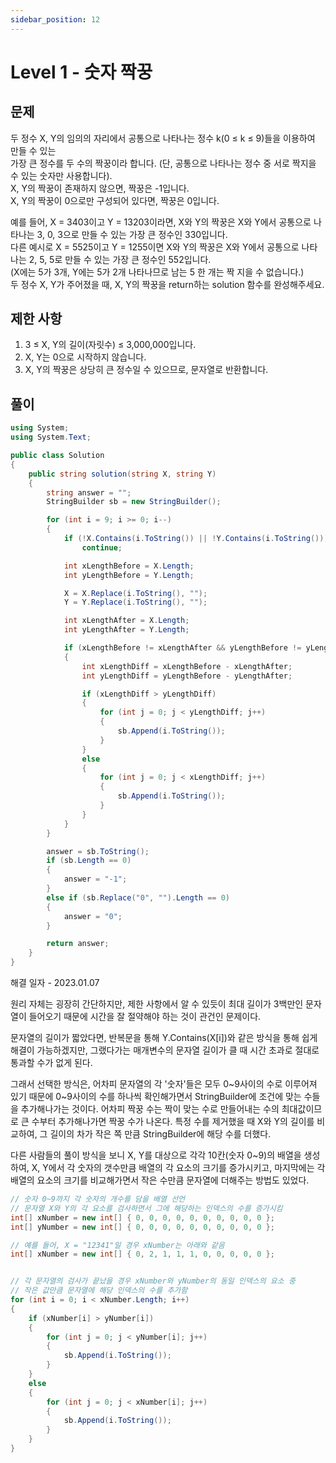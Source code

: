 ```yaml
---
sidebar_position: 12
---
```


# Level 1 - 숫자 짝꿍

## 문제

두 정수 X, Y의 임의의 자리에서 공통으로 나타나는 정수 k(0 ≤ k ≤ 9)들을 이용하여 만들 수 있는 <br/>
가장 큰 정수를 두 수의 짝꿍이라 합니다. (단, 공통으로 나타나는 정수 중 서로 짝지을 수 있는 숫자만 사용합니다). <br/>
X, Y의 짝꿍이 존재하지 않으면, 짝꿍은 -1입니다. <br/>
X, Y의 짝꿍이 0으로만 구성되어 있다면, 짝꿍은 0입니다.

예를 들어, X = 3403이고 Y = 13203이라면, X와 Y의 짝꿍은 X와 Y에서 공통으로 나타나는 3, 0, 3으로 만들 수 있는 가장 큰 정수인 330입니다. <br/>
다른 예시로 X = 5525이고 Y = 1255이면 X와 Y의 짝꿍은 X와 Y에서 공통으로 나타나는 2, 5, 5로 만들 수 있는 가장 큰 정수인 552입니다. <br/>
(X에는 5가 3개, Y에는 5가 2개 나타나므로 남는 5 한 개는 짝 지을 수 없습니다.)<br/>
두 정수 X, Y가 주어졌을 때, X, Y의 짝꿍을 return하는 solution 함수를 완성해주세요.<br/>

## 제한 사항

1. 3 ≤ X, Y의 길이(자릿수) ≤ 3,000,000입니다.
2. X, Y는 0으로 시작하지 않습니다.
3. X, Y의 짝꿍은 상당히 큰 정수일 수 있으므로, 문자열로 반환합니다.

## 풀이

```c#
using System;
using System.Text;

public class Solution 
{
    public string solution(string X, string Y)
    {
        string answer = "";
        StringBuilder sb = new StringBuilder();

        for (int i = 9; i >= 0; i--)
        {
            if (!X.Contains(i.ToString()) || !Y.Contains(i.ToString()))
                continue;

            int xLengthBefore = X.Length;
            int yLengthBefore = Y.Length;

            X = X.Replace(i.ToString(), "");
            Y = Y.Replace(i.ToString(), "");

            int xLengthAfter = X.Length;
            int yLengthAfter = Y.Length;

            if (xLengthBefore != xLengthAfter && yLengthBefore != yLengthAfter)
            {
                int xLengthDiff = xLengthBefore - xLengthAfter;
                int yLengthDiff = yLengthBefore - yLengthAfter;

                if (xLengthDiff > yLengthDiff)
                {
                    for (int j = 0; j < yLengthDiff; j++)
                    {
                        sb.Append(i.ToString());
                    }
                }
                else
                {
                    for (int j = 0; j < xLengthDiff; j++)
                    {
                        sb.Append(i.ToString());
                    }
                }
            }
        }

        answer = sb.ToString();
        if (sb.Length == 0)
        {
            answer = "-1";
        }
        else if (sb.Replace("0", "").Length == 0)
        {
            answer = "0";
        }

        return answer;
    }
}
```

해결 일자 - 2023.01.07

원리 자체는 굉장히 간단하지만, 제한 사항에서 알 수 있듯이 최대 길이가 3백만인 문자열이 들어오기 때문에
시간을 잘 절약해야 하는 것이 관건인 문제이다.

문자열의 길이가 짧았다면, 반복문을 통해 Y.Contains(X[i])와 같은 방식을 통해 쉽게 해결이 가능하겠지만,
그랬다가는 매개변수의 문자열 길이가 클 때 시간 초과로 절대로 통과할 수가 없게 된다.

그래서 선택한 방식은, 어차피 문자열의 각 '숫자'들은 모두 0~9사이의 수로 이루어져 있기 때문에
0~9사이의 수를 하나씩 확인해가면서 StringBuilder에 조건에 맞는 수들을 추가해나가는 것이다.
어차피 짝꿍 수는 짝이 맞는 수로 만들어내는 수의 최대값이므로 큰 수부터 추가해나가면 짝꿍 수가 나온다.
특정 수를 제거했을 때 X와 Y의 길이를 비교하여, 그 길이의 차가 작은 쪽 만큼 StringBuilder에 해당 수를 더했다.

다른 사람들의 풀이 방식을 보니 X, Y를 대상으로 각각 10칸(숫자 0~9)의 배열을 생성하여,
X, Y에서 각 숫자의 갯수만큼 배열의 각 요소의 크기를 증가시키고,
마지막에는 각 배열의 요소의 크기를 비교해가면서 작은 수만큼 문자열에 더해주는 방법도 있었다.

```c#
// 숫자 0~9까지 각 숫자의 개수를 담을 배열 선언
// 문자열 X와 Y의 각 요소를 검사하면서 그에 해당하는 인덱스의 수를 증가시킴
int[] xNumber = new int[] { 0, 0, 0, 0, 0, 0, 0, 0, 0, 0 };
int[] yNumber = new int[] { 0, 0, 0, 0, 0, 0, 0, 0, 0, 0 };

// 예를 들어, X = "12341"일 경우 xNumber는 아래와 같음
int[] xNumber = new int[] { 0, 2, 1, 1, 1, 0, 0, 0, 0, 0 };


// 각 문자열의 검사가 끝났을 경우 xNumber와 yNumber의 동일 인덱스의 요소 중
// 작은 값만큼 문자열에 해당 인덱스의 수를 추가함
for (int i = 0; i < xNumber.Length; i++)
{
    if (xNumber[i] > yNumber[i])
    {
        for (int j = 0; j < yNumber[i]; j++)
        {
            sb.Append(i.ToString());
        }
    }
    else
    {
        for (int j = 0; j < xNumber[i]; j++)
        {
            sb.Append(i.ToString());
        }
    }
}
```